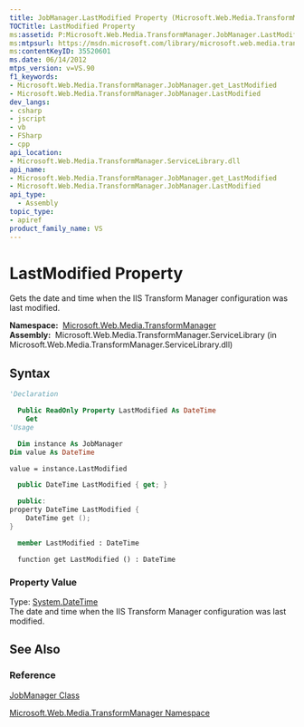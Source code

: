 ```yaml
---
title: JobManager.LastModified Property (Microsoft.Web.Media.TransformManager)
TOCTitle: LastModified Property
ms:assetid: P:Microsoft.Web.Media.TransformManager.JobManager.LastModified
ms:mtpsurl: https://msdn.microsoft.com/library/microsoft.web.media.transformmanager.jobmanager.lastmodified(v=VS.90)
ms:contentKeyID: 35520601
ms.date: 06/14/2012
mtps_version: v=VS.90
f1_keywords:
- Microsoft.Web.Media.TransformManager.JobManager.get_LastModified
- Microsoft.Web.Media.TransformManager.JobManager.LastModified
dev_langs:
- csharp
- jscript
- vb
- FSharp
- cpp
api_location:
- Microsoft.Web.Media.TransformManager.ServiceLibrary.dll
api_name:
- Microsoft.Web.Media.TransformManager.JobManager.get_LastModified
- Microsoft.Web.Media.TransformManager.JobManager.LastModified
api_type:
  - Assembly
topic_type:
- apiref
product_family_name: VS
---
```


# LastModified Property

Gets the date and time when the IIS Transform Manager configuration was last modified.

**Namespace:**  [Microsoft.Web.Media.TransformManager](microsoft-web-media-transformmanager-namespace.md)  
**Assembly:**  Microsoft.Web.Media.TransformManager.ServiceLibrary (in Microsoft.Web.Media.TransformManager.ServiceLibrary.dll)

## Syntax

```vb
'Declaration

  Public ReadOnly Property LastModified As DateTime
    Get
'Usage

  Dim instance As JobManager
Dim value As DateTime

value = instance.LastModified
```

```csharp
  public DateTime LastModified { get; }
```

```cpp
  public:
property DateTime LastModified {
    DateTime get ();
}
```

``` fsharp
  member LastModified : DateTime
```

```jscript
  function get LastModified () : DateTime
```

### Property Value

Type: [System.DateTime](https://msdn.microsoft.com/library/03ybds8y)  
The date and time when the IIS Transform Manager configuration was last modified.  

## See Also

### Reference

[JobManager Class](jobmanager-class-microsoft-web-media-transformmanager.md)

[Microsoft.Web.Media.TransformManager Namespace](microsoft-web-media-transformmanager-namespace.md)
